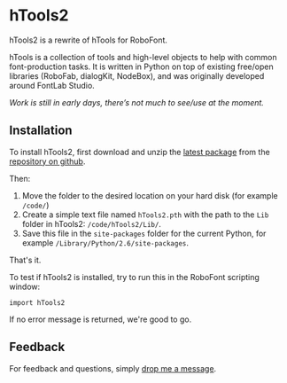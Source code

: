 hTools2
=======

hTools2 is a rewrite of hTools for RoboFont.

hTools is a collection of tools and high-level objects to help with common font-production tasks. It is written in Python on top of existing free/open libraries (RoboFab, dialogKit, NodeBox), and was originally developed around FontLab Studio. 

*Work is still in early days, there’s not much to see/use at the moment.*


Installation
------------

To install hTools2, first download and unzip the [latest package](https://github.com/gferreira/hTools2/zipball/master) from the [repository on github](https://github.com/gferreira/hTools2).

Then:

1. Move the folder to the desired location on your hard disk (for example `/code/`)
2. Create a simple text file named `hTools2.pth` with the path to the `Lib` folder in hTools2: `/code/hTools2/Lib/`.
3. Save this file in the `site-packages` folder for the current Python, for example `/Library/Python/2.6/site-packages`.

That's it.

To test if hTools2 is installed, try to run this in the RoboFont scripting window:

    import hTools2
    
If no error message is returned, we're good to go.


Feedback
--------

For feedback and questions, simply [drop me a message](mailto:gustavo@hipertipo.com).
